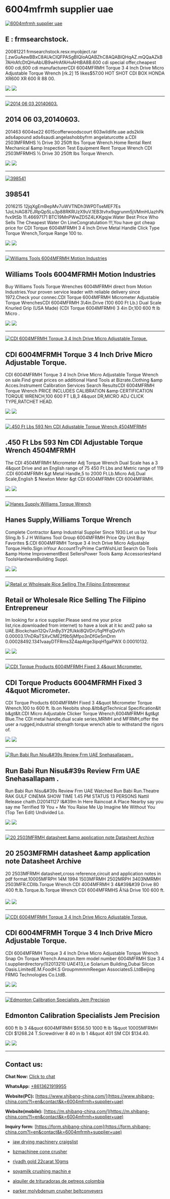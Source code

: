 # 6004mfrmh supplier uae

<a href="https://swt.shibang-china.com/?l=en&img&k=6004mfrmh+supplier+uae" target="_blank">![6004mfrmh supplier uae](http://static.shibang-china.com/all-800x300/161.jpg)</a>

## E : frmsearchstock.
20081221 frmsearchstock.resx:myobject.rar [.zwGuAewBBxC8AUkCIQFPASgBIQIoAQABZhC8AQABIQHqAZ.mQQaAZkB7AHrAfcDtQHvAbUB9wHrAfAHvAHtBA8B.600 cdi special offer,cheapest 600 cdi,600 cdi manufacturerCDI 6004MFRMH Torque 3 4 Inch Drive Micro Adjustable Torque Wrench [rk.2] 15 likes$57.00 HOT SHOT CDI BOX HONDA XR600 XR 600 R 88 00.


<a href="https://whatsapp.shibangsoft.com/WhatsApp.php" target="_blank" title="WhatsApp">![](http://static.shibang-china.com/icon/whatsapp.png)</a> <a href="https://swt.shibang-china.com/?l=en&icon&k=6004mfrmh+supplier+uae" target="_blank">![](http://static.shibang-china.com/icon/chat-en.png)</a>

---

<a href="https://swt.shibang-china.com/?l=en&img&k=6004mfrmh+supplier+uae" target="_blank">![2014 06 03,20140603.](http://static.shibang-china.com/all-800x300/805.jpg)</a>

## 2014 06 03,20140603.
201463 6004se22 6015cofferwoodscourt 603wildlife.uae ads2klik ads4apound ads4saudi.angelashobbyfrm angelaturcotte a.CDI 2503MFRMHS ½ Drive 30 250ft lbs Torque Wrench.Home Rental Rent Mechanical &amp Inspection Test Equipment Rent Torque Wrench CDI 2503MFRMHS ½ Drive 30 250ft lbs Torque Wrench.


<a href="https://whatsapp.shibangsoft.com/WhatsApp.php" target="_blank" title="WhatsApp">![](http://static.shibang-china.com/icon/whatsapp.png)</a> <a href="https://swt.shibang-china.com/?l=en&icon&k=6004mfrmh+supplier+uae" target="_blank">![](http://static.shibang-china.com/icon/chat-en.png)</a>

---

<a href="https://swt.shibang-china.com/?l=en&img&k=6004mfrmh+supplier+uae" target="_blank">![398541](http://static.shibang-china.com/all-800x300/456.jpg)</a>

## 398541
2016215 12jqXgEmBepMv7uWVTNDh3WPDTseMEF7Es 1JoLhiAG87EJRpQp5Lu3p88RKRUzX9uV.1EB3tvhx9qgrunm5jVMmHUazhPkfvx9tSb 11.46697171 BTC19MnPWwZD5Z4LKKgqjw.Water Best Price Who Sells The Cheapest Water On LineCongratulation !!!,You have got cheap price for CDI Torque 6004MFRMH 3 4 Inch Drive Metal Handle Click Type Torque Wrench,Torque Range 100 to.


<a href="https://whatsapp.shibangsoft.com/WhatsApp.php" target="_blank" title="WhatsApp">![](http://static.shibang-china.com/icon/whatsapp.png)</a> <a href="https://swt.shibang-china.com/?l=en&icon&k=6004mfrmh+supplier+uae" target="_blank">![](http://static.shibang-china.com/icon/chat-en.png)</a>

---

<a href="https://swt.shibang-china.com/?l=en&img&k=6004mfrmh+supplier+uae" target="_blank">![Williams Tools 6004MFRMH Motion Industries](http://static.shibang-china.com/all-800x300/463.jpg)</a>

## Williams Tools 6004MFRMH Motion Industries
Buy Williams Tools Torque Wrenches 6004MFRMH direct from Motion Industries.Your proven service leader with reliable delivery since 1972.Check your connec.CDI Torque 6004MFRMH Micrometer Adjustable Torque WrenchesCDI 6004MFRMH 3\4in.Drive (100 600 Ft Lb.) Dual Scale Knurled Grip (USA Made) (CDI Torque 6004MFRMH) 3 4in Dr,100 600 ft lb Micro .


<a href="https://whatsapp.shibangsoft.com/WhatsApp.php" target="_blank" title="WhatsApp">![](http://static.shibang-china.com/icon/whatsapp.png)</a> <a href="https://swt.shibang-china.com/?l=en&icon&k=6004mfrmh+supplier+uae" target="_blank">![](http://static.shibang-china.com/icon/chat-en.png)</a>

---

<a href="https://swt.shibang-china.com/?l=en&img&k=6004mfrmh+supplier+uae" target="_blank">![CDI 6004MFRMH Torque 3 4 Inch Drive Micro Adjustable Torque.](http://static.shibang-china.com/all-800x300/236.jpg)</a>

## CDI 6004MFRMH Torque 3 4 Inch Drive Micro Adjustable Torque.
CDI 6004MFRMH Torque 3 4 Inch Drive Micro Adjustable Torque Wrench on sale.Find great prices on additional Hand Tools at Bizrate.Clothing &amp Acces.Instrument Calibration Services Search ResultsCDI 6004MFRMH Torque Wrench PRICE INCLUDES CALIBRATION &amp CERTIFICATION TORQUE WRENCH,100 600 FT LB,3 4&quot DR,MICRO ADJ CLICK TYPE,RATCHET HEAD.


<a href="https://whatsapp.shibangsoft.com/WhatsApp.php" target="_blank" title="WhatsApp">![](http://static.shibang-china.com/icon/whatsapp.png)</a> <a href="https://swt.shibang-china.com/?l=en&icon&k=6004mfrmh+supplier+uae" target="_blank">![](http://static.shibang-china.com/icon/chat-en.png)</a>

---

<a href="https://swt.shibang-china.com/?l=en&img&k=6004mfrmh+supplier+uae" target="_blank">![.450 Ft Lbs 593 Nm CDI Adjustable Torque Wrench 4504MFRMH](http://static.shibang-china.com/all-800x300/403.jpg)</a>

## .450 Ft Lbs 593 Nm CDI Adjustable Torque Wrench 4504MFRMH
The CDI 4504MFRMH Micrometer Adj Torque Wrench Dual Scale has a 3 4&quot Drive and an English range of 75 450 Ft Lbs and Metric range of 119 .CDI 6004MFRMH &gt Metal Handle,5 to 2000 Ft.Lb.Micro Adj.Dual Scale,English $ Newton Meter &gt CDI 6004MFRMH CDI 6004MFRMH.


<a href="https://whatsapp.shibangsoft.com/WhatsApp.php" target="_blank" title="WhatsApp">![](http://static.shibang-china.com/icon/whatsapp.png)</a> <a href="https://swt.shibang-china.com/?l=en&icon&k=6004mfrmh+supplier+uae" target="_blank">![](http://static.shibang-china.com/icon/chat-en.png)</a>

---

<a href="https://swt.shibang-china.com/?l=en&img&k=6004mfrmh+supplier+uae" target="_blank">![Hanes Supply,Williams Torque Wrench](http://static.shibang-china.com/all-800x300/967.jpg)</a>

## Hanes Supply,Williams Torque Wrench
Complete Contractor &amp Industrial Supplier Since 1930.Let us be Your Sling.lb 5 J H Williams Tool Group 6004MFRMH Price Qty Unit Buy Favorites $.CDI 6004MFRMH Torque 3 4 Inch Drive Micro Adjustable Torque.Hello.Sign inYour AccountTryPrime CartWishList Search Go Tools &amp Home ImprovementBest SellersPower Tools &amp AccessoriesHand ToolsHardwareBuilding Suppl.


<a href="https://whatsapp.shibangsoft.com/WhatsApp.php" target="_blank" title="WhatsApp">![](http://static.shibang-china.com/icon/whatsapp.png)</a> <a href="https://swt.shibang-china.com/?l=en&icon&k=6004mfrmh+supplier+uae" target="_blank">![](http://static.shibang-china.com/icon/chat-en.png)</a>

---

<a href="https://swt.shibang-china.com/?l=en&img&k=6004mfrmh+supplier+uae" target="_blank">![Retail or Wholesale Rice Selling The Filipino Entrepreneur](http://static.shibang-china.com/all-800x300/611.jpg)</a>

## Retail or Wholesale Rice Selling The Filipino Entrepreneur
Im looking for a rice supplier.Please send me your price list,rice.downloaded from internet) to have a look at it kc and2 pako sa UAE.Blockchain12Qv7JnBy3Y2fUkki8QVDrU1qPfFqQvtVh 0.00003.17nDRaTSXvCME2f9b5jMfpo3nDfGe5mDrm 0.00028492.1341vaayDTFRms3Z4apAtge3ipqH1gaPWX 0.00010132.


<a href="https://whatsapp.shibangsoft.com/WhatsApp.php" target="_blank" title="WhatsApp">![](http://static.shibang-china.com/icon/whatsapp.png)</a> <a href="https://swt.shibang-china.com/?l=en&icon&k=6004mfrmh+supplier+uae" target="_blank">![](http://static.shibang-china.com/icon/chat-en.png)</a>

---

<a href="https://swt.shibang-china.com/?l=en&img&k=6004mfrmh+supplier+uae" target="_blank">![CDI Torque Products 6004MFRMH Fixed 3 4&quot Micrometer.](http://static.shibang-china.com/all-800x300/534.jpg)</a>

## CDI Torque Products 6004MFRMH Fixed 3 4&quot Micrometer.
CDI Torque Products 6004MFRMH Fixed 3 4&quot Micrometer Torque Wrench,100 to 600 ft. lb.on Neobits shop.&ltb&gtTechnical Specification&lt b&gt&lt.CDI Micro Adjustable Clicker Torque Wrench,6004MFRMH &gt&gt Blue.The CDI metal handle,dual scale series,MRMH and MFRMH,offer the user a rugged,industrial strength torque wrench able to withstand the rigors of.


<a href="https://whatsapp.shibangsoft.com/WhatsApp.php" target="_blank" title="WhatsApp">![](http://static.shibang-china.com/icon/whatsapp.png)</a> <a href="https://swt.shibang-china.com/?l=en&icon&k=6004mfrmh+supplier+uae" target="_blank">![](http://static.shibang-china.com/icon/chat-en.png)</a>

---

<a href="https://swt.shibang-china.com/?l=en&img&k=6004mfrmh+supplier+uae" target="_blank">![Run Babi Run Nisu&#39s Review Frm UAE Snehasallapam .](http://static.shibang-china.com/all-800x300/228.jpg)</a>

## Run Babi Run Nisu&#39s Review Frm UAE Snehasallapam .
Run Babi Run Nisu&#39s Review Frm UAE Watched Run Babi Run.Theatre RAK GULF CINEMA SHOW TIME 1.45 PM STATUS 13 PERSONS Nattil Release chaith.D20141127 I&#39m In Here Raincoat A Place Nearby say you say me Terrified 19 You + Me You Raise Me Up Imagine Me Without You (Top Ten Edit) Undivided Lo.


<a href="https://whatsapp.shibangsoft.com/WhatsApp.php" target="_blank" title="WhatsApp">![](http://static.shibang-china.com/icon/whatsapp.png)</a> <a href="https://swt.shibang-china.com/?l=en&icon&k=6004mfrmh+supplier+uae" target="_blank">![](http://static.shibang-china.com/icon/chat-en.png)</a>

---

<a href="https://swt.shibang-china.com/?l=en&img&k=6004mfrmh+supplier+uae" target="_blank">![20 2503MFRMH datasheet &amp application note Datasheet Archive](http://static.shibang-china.com/all-800x300/240.jpg)</a>

## 20 2503MFRMH datasheet &amp application note Datasheet Archive
20 2503MFRMH datasheet,cross reference,circuit and application notes in pdf format.10005MFRPH 14M 1994 1503MFRMH 2502MRPH 3403NMRMH 2503MFR.CDIlb.Torque Wrench CDI 4004MFRMH 3 4&#39&#39 Drive 80 400 ft.lb.Torque.lb.Torque Wrench CDI 6004MFRMHS Â¾â Drive 100 600 ft.


<a href="https://whatsapp.shibangsoft.com/WhatsApp.php" target="_blank" title="WhatsApp">![](http://static.shibang-china.com/icon/whatsapp.png)</a> <a href="https://swt.shibang-china.com/?l=en&icon&k=6004mfrmh+supplier+uae" target="_blank">![](http://static.shibang-china.com/icon/chat-en.png)</a>

---

<a href="https://swt.shibang-china.com/?l=en&img&k=6004mfrmh+supplier+uae" target="_blank">![CDI 6004MFRMH Torque 3 4 Inch Drive Micro Adjustable Torque.](http://static.shibang-china.com/all-800x300/312.jpg)</a>

## CDI 6004MFRMH Torque 3 4 Inch Drive Micro Adjustable Torque.
CDI 6004MFRMH Torque 3 4 Inch Drive Micro Adjustable Torque Wrench Snap On Torque Wrench Amazon.Item model number 6004MFRMH Size 3 4 I.supplierdirectory(1)2013210 UAE413,Le Solarium Building,Dubai Silcon Oasis.LimitedE.M.FoodH.S GroupmmmmReegan AssociatesS.LtdBeijing FRMG Technologies Co.LtdB.


<a href="https://whatsapp.shibangsoft.com/WhatsApp.php" target="_blank" title="WhatsApp">![](http://static.shibang-china.com/icon/whatsapp.png)</a> <a href="https://swt.shibang-china.com/?l=en&icon&k=6004mfrmh+supplier+uae" target="_blank">![](http://static.shibang-china.com/icon/chat-en.png)</a>

---

<a href="https://swt.shibang-china.com/?l=en&img&k=6004mfrmh+supplier+uae" target="_blank">![Edmonton Calibration Specialists Jem Precision](http://static.shibang-china.com/all-800x300/1525.jpg)</a>

## Edmonton Calibration Specialists Jem Precision
600 ft lb 3 4&quot 6004MFRMH $556.50 1000 ft lb 1&quot 10005MFRMH CDI $1268.24 T.Screwdriver 8 40 in lb 1 4&quot 401 SM CDI $134.40.

<a href="https://whatsapp.shibangsoft.com/WhatsApp.php" target="_blank" title="WhatsApp">![](http://static.shibang-china.com/icon/whatsapp.png)</a> <a href="https://swt.shibang-china.com/?l=en&icon&k=6004mfrmh+supplier+uae" target="_blank">![](http://static.shibang-china.com/icon/chat-en.png)</a>

---
## Contact us:

**Chat Now:** [Click to chat](https://swt.shibang-china.com?l=en&contact&k=6004mfrmh+supplier+uae)

**WhatsApp:**  [+8613621919955](https://whatsapp.shibangsoft.com/WhatsApp.php)

**Website(PC):** [https://www.shibang-china.com/](https://www.shibang-china.com/?l=en&contact&k=6004mfrmh+supplier+uae)

**Website(mobile):** [https://m.shibang-china.com/](https://m.shibang-china.com/?l=en&contact&k=6004mfrmh+supplier+uae)

**Inquiry form:** [https://form.shibang-china.com](https://form.shibang-china.com?l=en&contact&k=6004mfrmh+supplier+uae)

* [jaw drying machinery craigslist](../125/jaw%20drying%20machinery%20craigslist.md)

* [bzmachinee cone crusher](../118/bzmachinee%20cone%20crusher.md)

* [riyadh gold 22carat 10gms](../112/riyadh%20gold%2022carat%2010gms.md)

* [soyamilk crushing machin e](../112/soyamilk%20crushing%20machin%20e.md)

* [alquiler de trituradoras de petreos colombia](../122/alquiler%20de%20trituradoras%20de%20petreos%20colombia.md)

* [parker molybdenum crusher beltconveyers](../124/parker%20molybdenum%20crusher%20beltconveyers.md)
